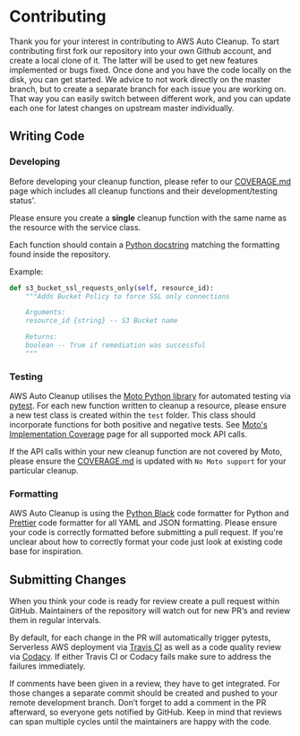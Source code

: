 # Contributing

Thank you for your interest in contributing to AWS Auto Cleanup. To start contributing first fork our repository into your own Github account, and create a local clone of it. The latter will be used to get new features implemented or bugs fixed. Once done and you have the code locally on the disk, you can get started. We advice to not work directly on the master branch, but to create a separate branch for each issue you are working on. That way you can easily switch between different work, and you can update each one for latest changes on upstream master individually.

## Writing Code

### Developing

Before developing your cleanup function, please refer to our [COVERAGE.md](COVERAGE.md) page which includes all cleanup functions and their development/testing status'.

Please ensure you create a **single** cleanup function with the same name as the resource with the service class.

Each function should contain a [Python docstring](https://www.python.org/dev/peps/pep-0257/) matching the formatting found inside the repository.

Example:

```python
def s3_bucket_ssl_requests_only(self, resource_id):
    """Adds Bucket Policy to force SSL only connections

    Arguments:
    resource_id {string} -- S3 Bucket name

    Returns:
    boolean -- True if remediation was successful
    """
```

### Testing

AWS Auto Cleanup utilises the [Moto Python library](https://github.com/spulec/moto/) for automated testing via [pytest](https://docs.pytest.org/en/latest/). For each new function written to cleanup a resource, please ensure a new test class is created within the `test` folder. This class should incorporate functions for both positive and negative tests. See [Moto's Implementation Coverage](https://github.com/spulec/moto/blob/master/IMPLEMENTATION_COVERAGE.md) page for all supported mock API calls.

If the API calls within your new cleanup function are not covered by Moto, please ensure the [COVERAGE.md](COVERAGE.md) is updated with `No Moto support` for your particular cleanup.

### Formatting

AWS Auto Cleanup is using the [Python Black](https://github.com/python/black) code formatter for Python and [Prettier](https://prettier.io/) code formatter for all YAML and JSON formatting. Please ensure your code is correctly formatted before submitting a pull request. If you're unclear about how to correctly format your code just look at existing code base for inspiration.

## Submitting Changes

When you think your code is ready for review create a pull request within GitHub. Maintainers of the repository will watch out for new PR‘s and review them in regular intervals.

By default, for each change in the PR will automatically trigger pytests, Serverless AWS deployment via [Travis CI](https://travis-ci.org/servian/aws-auto-cleanup) as well as a code quality review via [Codacy](https://app.codacy.com/project/servian/aws-auto-cleanup/dashboard). If either Travis CI or Codacy fails make sure to address the failures immediately.

If comments have been given in a review, they have to get integrated. For those changes a separate commit should be created and pushed to your remote development branch. Don’t forget to add a comment in the PR afterward, so everyone gets notified by GitHub. Keep in mind that reviews can span multiple cycles until the maintainers are happy with the code.
